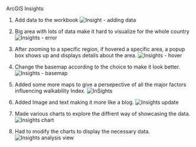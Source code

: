 ArcGIS Insights

1. Add data to the workbook
![Insight - adding data](https://github.com/ashwingis/week13/assets/146376104/92f14131-be26-4b1e-98a3-c3241a91fed4)

2. Big area with lots of data make it hard to visualize for the whole country
![Insights - error](https://github.com/ashwingis/week13/assets/146376104/ed682b51-7688-4fea-bf89-57f91f35c701)

3. After zooming to a specific region, if hovered a specific area, a popup box shows up and displays details about the area.
![Insights - hover](https://github.com/ashwingis/week13/assets/146376104/873f1d58-fb43-48b8-ae25-e1422a7fe14e)

4. Change the basemap according to the choice to make it look better.
![Insights - basemap](https://github.com/ashwingis/week13/assets/146376104/61b19fed-13b3-4c76-ae3d-1908ed3d7fe7)

5. Added some more maps to give a persepective of all the major factors influencing walkability Index.
![InSights](https://github.com/ashwingis/week13/assets/146376104/f94010b2-3cf6-4f6f-8e12-2b6faf733b86)

6. Added Image and text making it more like a blog.
![Insights update](https://github.com/ashwingis/week13/assets/146376104/f2889da5-89d5-4acb-8f75-e07c7de58c61)

7. Made various charts to explore the diffrent way of showcasing the data.
![Insights chart](https://github.com/ashwingis/week13/assets/146376104/9984f01c-cf20-4fcd-bc93-b477fccfc6b7)

8. Had to modify the charts to display the necessary data.
![Insights analysis view](https://github.com/ashwingis/week13/assets/146376104/c7c6dd0d-b43d-4bd9-9648-54b991e03adb)




